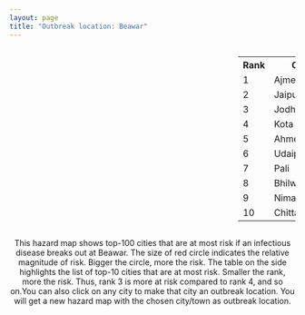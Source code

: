 ```yaml
---
layout: page
title: "Outbreak location: Beawar"
---
```

<div style="width: 100%; overflow: auto;">
<div style="width: 75%; float: left;">
<div id="mapid">
<script src="https://buda-magenta.github.io/hazard_map/load_map.js"></script>

<script>
var marker_outbreak = L.marker([26.099214, 74.312704],{"autoPan": true}).addTo(map); marker_outbreak.bindTooltip("Beawar").openTooltip();

var circle_1 = L.circle([26.469100, 74.639000], {"pane": "markerPane", "color": "red", "fill": true, "fillOpacity": 0.2, "fillRule": "evenodd", "lineCap": "round", "lineJoin": "round", "opacity": 1.0, "radius": 158172, "stroke": true, "weight": 3}).addTo(map);
circle_1.bindTooltip("Ajmer<br>rank: 1<br>hazard index: 0.158173")
circle_1.bindPopup('<a href="https://buda-magenta.github.io/hazard_map/Ajmer">Ajmer</a>')

var circle_2 = L.circle([26.915458, 75.818982], {"pane": "markerPane", "color": "red", "fill": true, "fillOpacity": 0.2, "fillRule": "evenodd", "lineCap": "round", "lineJoin": "round", "opacity": 1.0, "radius": 62904, "stroke": true, "weight": 3}).addTo(map);
circle_2.bindTooltip("Jaipur<br>rank: 2<br>hazard index: 0.062904")
circle_2.bindPopup('<a href="https://buda-magenta.github.io/hazard_map/Jaipur">Jaipur</a>')

var circle_3 = L.circle([26.296772, 73.035143], {"pane": "markerPane", "color": "red", "fill": true, "fillOpacity": 0.2, "fillRule": "evenodd", "lineCap": "round", "lineJoin": "round", "opacity": 1.0, "radius": 35924, "stroke": true, "weight": 3}).addTo(map);
circle_3.bindTooltip("Jodhpur<br>rank: 3<br>hazard index: 0.035925")
circle_3.bindPopup('<a href="https://buda-magenta.github.io/hazard_map/Jodhpur">Jodhpur</a>')

var circle_4 = L.circle([25.196826, 76.000893], {"pane": "markerPane", "color": "red", "fill": true, "fillOpacity": 0.2, "fillRule": "evenodd", "lineCap": "round", "lineJoin": "round", "opacity": 1.0, "radius": 17935, "stroke": true, "weight": 3}).addTo(map);
circle_4.bindTooltip("Kota<br>rank: 4<br>hazard index: 0.017936")
circle_4.bindPopup('<a href="https://buda-magenta.github.io/hazard_map/Kota">Kota</a>')

var circle_5 = L.circle([23.021624, 72.579707], {"pane": "markerPane", "color": "red", "fill": true, "fillOpacity": 0.2, "fillRule": "evenodd", "lineCap": "round", "lineJoin": "round", "opacity": 1.0, "radius": 15351, "stroke": true, "weight": 3}).addTo(map);
circle_5.bindTooltip("Ahmedabad<br>rank: 5<br>hazard index: 0.015352")
circle_5.bindPopup('<a href="https://buda-magenta.github.io/hazard_map/Ahmedabad">Ahmedabad</a>')

var circle_6 = L.circle([24.578721, 73.686257], {"pane": "markerPane", "color": "red", "fill": true, "fillOpacity": 0.2, "fillRule": "evenodd", "lineCap": "round", "lineJoin": "round", "opacity": 1.0, "radius": 8091, "stroke": true, "weight": 3}).addTo(map);
circle_6.bindTooltip("Udaipur<br>rank: 6<br>hazard index: 0.008091")
circle_6.bindPopup('<a href="https://buda-magenta.github.io/hazard_map/Udaipur">Udaipur</a>')

var circle_7 = L.circle([25.604091, 73.415609], {"pane": "markerPane", "color": "red", "fill": true, "fillOpacity": 0.2, "fillRule": "evenodd", "lineCap": "round", "lineJoin": "round", "opacity": 1.0, "radius": 7990, "stroke": true, "weight": 3}).addTo(map);
circle_7.bindTooltip("Pali<br>rank: 7<br>hazard index: 0.007990")
circle_7.bindPopup('<a href="https://buda-magenta.github.io/hazard_map/Pali">Pali</a>')

var circle_8 = L.circle([25.488773, 74.699613], {"pane": "markerPane", "color": "red", "fill": true, "fillOpacity": 0.2, "fillRule": "evenodd", "lineCap": "round", "lineJoin": "round", "opacity": 1.0, "radius": 6873, "stroke": true, "weight": 3}).addTo(map);
circle_8.bindTooltip("Bhilwara<br>rank: 8<br>hazard index: 0.006874")
circle_8.bindPopup('<a href="https://buda-magenta.github.io/hazard_map/Bhilwara">Bhilwara</a>')

var circle_9 = L.circle([24.462465, 74.850114], {"pane": "markerPane", "color": "red", "fill": true, "fillOpacity": 0.2, "fillRule": "evenodd", "lineCap": "round", "lineJoin": "round", "opacity": 1.0, "radius": 5704, "stroke": true, "weight": 3}).addTo(map);
circle_9.bindTooltip("Nimach<br>rank: 9<br>hazard index: 0.005704")
circle_9.bindPopup('<a href="https://buda-magenta.github.io/hazard_map/Nimach">Nimach</a>')

var circle_10 = L.circle([24.500000, 74.500000], {"pane": "markerPane", "color": "red", "fill": true, "fillOpacity": 0.2, "fillRule": "evenodd", "lineCap": "round", "lineJoin": "round", "opacity": 1.0, "radius": 5316, "stroke": true, "weight": 3}).addTo(map);
circle_10.bindTooltip("Chittaurgarh<br>rank: 10<br>hazard index: 0.005317")
circle_10.bindPopup('<a href="https://buda-magenta.github.io/hazard_map/Chittaurgarh">Chittaurgarh</a>')

var circle_11 = L.circle([28.651718, 77.221939], {"pane": "markerPane", "color": "red", "fill": true, "fillOpacity": 0.2, "fillRule": "evenodd", "lineCap": "round", "lineJoin": "round", "opacity": 1.0, "radius": 4517, "stroke": true, "weight": 3}).addTo(map);
circle_11.bindTooltip("Delhi<br>rank: 11<br>hazard index: 0.004517")
circle_11.bindPopup('<a href="https://buda-magenta.github.io/hazard_map/Delhi">Delhi</a>')

var circle_12 = L.circle([27.662826, 75.027926], {"pane": "markerPane", "color": "red", "fill": true, "fillOpacity": 0.2, "fillRule": "evenodd", "lineCap": "round", "lineJoin": "round", "opacity": 1.0, "radius": 4443, "stroke": true, "weight": 3}).addTo(map);
circle_12.bindTooltip("Sikar<br>rank: 12<br>hazard index: 0.004443")
circle_12.bindPopup('<a href="https://buda-magenta.github.io/hazard_map/Sikar">Sikar</a>')

var circle_13 = L.circle([23.071874, 70.131715], {"pane": "markerPane", "color": "red", "fill": true, "fillOpacity": 0.2, "fillRule": "evenodd", "lineCap": "round", "lineJoin": "round", "opacity": 1.0, "radius": 4349, "stroke": true, "weight": 3}).addTo(map);
circle_13.bindTooltip("Gandhidham<br>rank: 13<br>hazard index: 0.004349")
circle_13.bindPopup('<a href="https://buda-magenta.github.io/hazard_map/Gandhidham">Gandhidham</a>')

var circle_14 = L.circle([28.015929, 73.317137], {"pane": "markerPane", "color": "red", "fill": true, "fillOpacity": 0.2, "fillRule": "evenodd", "lineCap": "round", "lineJoin": "round", "opacity": 1.0, "radius": 3147, "stroke": true, "weight": 3}).addTo(map);
circle_14.bindTooltip("Bikaner<br>rank: 14<br>hazard index: 0.003148")
circle_14.bindPopup('<a href="https://buda-magenta.github.io/hazard_map/Bikaner">Bikaner</a>')

var circle_15 = L.circle([26.588559, 74.861097], {"pane": "markerPane", "color": "red", "fill": true, "fillOpacity": 0.2, "fillRule": "evenodd", "lineCap": "round", "lineJoin": "round", "opacity": 1.0, "radius": 3108, "stroke": true, "weight": 3}).addTo(map);
circle_15.bindTooltip("Kishangarh<br>rank: 15<br>hazard index: 0.003109")
circle_15.bindPopup('<a href="https://buda-magenta.github.io/hazard_map/Kishangarh">Kishangarh</a>')

var circle_16 = L.circle([26.122147, 75.663754], {"pane": "markerPane", "color": "red", "fill": true, "fillOpacity": 0.2, "fillRule": "evenodd", "lineCap": "round", "lineJoin": "round", "opacity": 1.0, "radius": 2961, "stroke": true, "weight": 3}).addTo(map);
circle_16.bindTooltip("Tonk<br>rank: 16<br>hazard index: 0.002962")
circle_16.bindPopup('<a href="https://buda-magenta.github.io/hazard_map/Tonk">Tonk</a>')

var circle_17 = L.circle([27.701115, 74.464936], {"pane": "markerPane", "color": "red", "fill": true, "fillOpacity": 0.2, "fillRule": "evenodd", "lineCap": "round", "lineJoin": "round", "opacity": 1.0, "radius": 2890, "stroke": true, "weight": 3}).addTo(map);
circle_17.bindTooltip("Sujangarh<br>rank: 17<br>hazard index: 0.002890")
circle_17.bindPopup('<a href="https://buda-magenta.github.io/hazard_map/Sujangarh">Sujangarh</a>')

var circle_18 = L.circle([24.170979, 72.436638], {"pane": "markerPane", "color": "red", "fill": true, "fillOpacity": 0.2, "fillRule": "evenodd", "lineCap": "round", "lineJoin": "round", "opacity": 1.0, "radius": 2729, "stroke": true, "weight": 3}).addTo(map);
circle_18.bindTooltip("Palanpur<br>rank: 18<br>hazard index: 0.002729")
circle_18.bindPopup('<a href="https://buda-magenta.github.io/hazard_map/Palanpur">Palanpur</a>')

var circle_19 = L.circle([23.247245, 69.668339], {"pane": "markerPane", "color": "red", "fill": true, "fillOpacity": 0.2, "fillRule": "evenodd", "lineCap": "round", "lineJoin": "round", "opacity": 1.0, "radius": 2572, "stroke": true, "weight": 3}).addTo(map);
circle_19.bindTooltip("Bhuj<br>rank: 19<br>hazard index: 0.002573")
circle_19.bindPopup('<a href="https://buda-magenta.github.io/hazard_map/Bhuj">Bhuj</a>')

var circle_20 = L.circle([25.500000, 75.833333], {"pane": "markerPane", "color": "red", "fill": true, "fillOpacity": 0.2, "fillRule": "evenodd", "lineCap": "round", "lineJoin": "round", "opacity": 1.0, "radius": 2418, "stroke": true, "weight": 3}).addTo(map);
circle_20.bindTooltip("Bundi<br>rank: 20<br>hazard index: 0.002419")
circle_20.bindPopup('<a href="https://buda-magenta.github.io/hazard_map/Bundi">Bundi</a>')

var circle_21 = L.circle([22.720362, 75.868200], {"pane": "markerPane", "color": "red", "fill": true, "fillOpacity": 0.2, "fillRule": "evenodd", "lineCap": "round", "lineJoin": "round", "opacity": 1.0, "radius": 2286, "stroke": true, "weight": 3}).addTo(map);
circle_21.bindTooltip("Indore<br>rank: 21<br>hazard index: 0.002286")
circle_21.bindPopup('<a href="https://buda-magenta.github.io/hazard_map/Indore">Indore</a>')

var circle_22 = L.circle([27.060786, 74.176675], {"pane": "markerPane", "color": "red", "fill": true, "fillOpacity": 0.2, "fillRule": "evenodd", "lineCap": "round", "lineJoin": "round", "opacity": 1.0, "radius": 2176, "stroke": true, "weight": 3}).addTo(map);
circle_22.bindTooltip("Nagaur<br>rank: 22<br>hazard index: 0.002177")
circle_22.bindPopup('<a href="https://buda-magenta.github.io/hazard_map/Nagaur">Nagaur</a>')

var circle_23 = L.circle([22.305199, 70.802833], {"pane": "markerPane", "color": "red", "fill": true, "fillOpacity": 0.2, "fillRule": "evenodd", "lineCap": "round", "lineJoin": "round", "opacity": 1.0, "radius": 1955, "stroke": true, "weight": 3}).addTo(map);
circle_23.bindTooltip("Rajkot<br>rank: 23<br>hazard index: 0.001956")
circle_23.bindPopup('<a href="https://buda-magenta.github.io/hazard_map/Rajkot">Rajkot</a>')

var circle_24 = L.circle([24.268349, 72.204387], {"pane": "markerPane", "color": "red", "fill": true, "fillOpacity": 0.2, "fillRule": "evenodd", "lineCap": "round", "lineJoin": "round", "opacity": 1.0, "radius": 1926, "stroke": true, "weight": 3}).addTo(map);
circle_24.bindTooltip("Deesa<br>rank: 24<br>hazard index: 0.001926")
circle_24.bindPopup('<a href="https://buda-magenta.github.io/hazard_map/Deesa">Deesa</a>')

var circle_25 = L.circle([26.229141, 76.304533], {"pane": "markerPane", "color": "red", "fill": true, "fillOpacity": 0.2, "fillRule": "evenodd", "lineCap": "round", "lineJoin": "round", "opacity": 1.0, "radius": 1882, "stroke": true, "weight": 3}).addTo(map);
circle_25.bindTooltip("Sawai Madhopur<br>rank: 25<br>hazard index: 0.001882")
circle_25.bindPopup('<a href="https://buda-magenta.github.io/hazard_map/Sawai_Madhopur">Sawai Madhopur</a>')

var circle_26 = L.circle([27.175255, 78.009816], {"pane": "markerPane", "color": "red", "fill": true, "fillOpacity": 0.2, "fillRule": "evenodd", "lineCap": "round", "lineJoin": "round", "opacity": 1.0, "radius": 1388, "stroke": true, "weight": 3}).addTo(map);
circle_26.bindTooltip("Agra<br>rank: 26<br>hazard index: 0.001388")
circle_26.bindPopup('<a href="https://buda-magenta.github.io/hazard_map/Agra">Agra</a>')

var circle_27 = L.circle([19.075990, 72.877393], {"pane": "markerPane", "color": "red", "fill": true, "fillOpacity": 0.2, "fillRule": "evenodd", "lineCap": "round", "lineJoin": "round", "opacity": 1.0, "radius": 947, "stroke": true, "weight": 3}).addTo(map);
circle_27.bindTooltip("Mumbai<br>rank: 27<br>hazard index: 0.000947")
circle_27.bindPopup('<a href="https://buda-magenta.github.io/hazard_map/Mumbai">Mumbai</a>')

var circle_28 = L.circle([27.639077, 76.614452], {"pane": "markerPane", "color": "red", "fill": true, "fillOpacity": 0.2, "fillRule": "evenodd", "lineCap": "round", "lineJoin": "round", "opacity": 1.0, "radius": 941, "stroke": true, "weight": 3}).addTo(map);
circle_28.bindTooltip("Alwar<br>rank: 28<br>hazard index: 0.000941")
circle_28.bindPopup('<a href="https://buda-magenta.github.io/hazard_map/Alwar">Alwar</a>')

var circle_29 = L.circle([23.666667, 72.500000], {"pane": "markerPane", "color": "red", "fill": true, "fillOpacity": 0.2, "fillRule": "evenodd", "lineCap": "round", "lineJoin": "round", "opacity": 1.0, "radius": 750, "stroke": true, "weight": 3}).addTo(map);
circle_29.bindTooltip("Mahesana<br>rank: 29<br>hazard index: 0.000750")
circle_29.bindPopup('<a href="https://buda-magenta.github.io/hazard_map/Mahesana">Mahesana</a>')

var circle_30 = L.circle([24.265131, 75.387182], {"pane": "markerPane", "color": "red", "fill": true, "fillOpacity": 0.2, "fillRule": "evenodd", "lineCap": "round", "lineJoin": "round", "opacity": 1.0, "radius": 647, "stroke": true, "weight": 3}).addTo(map);
circle_30.bindTooltip("Mandsaur<br>rank: 30<br>hazard index: 0.000647")
circle_30.bindPopup('<a href="https://buda-magenta.github.io/hazard_map/Mandsaur">Mandsaur</a>')

var circle_31 = L.circle([22.541418, 88.357691], {"pane": "markerPane", "color": "red", "fill": true, "fillOpacity": 0.2, "fillRule": "evenodd", "lineCap": "round", "lineJoin": "round", "opacity": 1.0, "radius": 619, "stroke": true, "weight": 3}).addTo(map);
circle_31.bindTooltip("Kolkata<br>rank: 31<br>hazard index: 0.000619")
circle_31.bindPopup('<a href="https://buda-magenta.github.io/hazard_map/Kolkata">Kolkata</a>')

var circle_32 = L.circle([23.160894, 79.949770], {"pane": "markerPane", "color": "red", "fill": true, "fillOpacity": 0.2, "fillRule": "evenodd", "lineCap": "round", "lineJoin": "round", "opacity": 1.0, "radius": 611, "stroke": true, "weight": 3}).addTo(map);
circle_32.bindTooltip("Jabalpur<br>rank: 32<br>hazard index: 0.000611")
circle_32.bindPopup('<a href="https://buda-magenta.github.io/hazard_map/Jabalpur">Jabalpur</a>')

var circle_33 = L.circle([22.297314, 73.194257], {"pane": "markerPane", "color": "red", "fill": true, "fillOpacity": 0.2, "fillRule": "evenodd", "lineCap": "round", "lineJoin": "round", "opacity": 1.0, "radius": 610, "stroke": true, "weight": 3}).addTo(map);
circle_33.bindTooltip("Vadodara<br>rank: 33<br>hazard index: 0.000611")
circle_33.bindPopup('<a href="https://buda-magenta.github.io/hazard_map/Vadodara">Vadodara</a>')

var circle_34 = L.circle([21.170200, 72.831100], {"pane": "markerPane", "color": "red", "fill": true, "fillOpacity": 0.2, "fillRule": "evenodd", "lineCap": "round", "lineJoin": "round", "opacity": 1.0, "radius": 535, "stroke": true, "weight": 3}).addTo(map);
circle_34.bindTooltip("Surat<br>rank: 34<br>hazard index: 0.000536")
circle_34.bindPopup('<a href="https://buda-magenta.github.io/hazard_map/Surat">Surat</a>')

var circle_35 = L.circle([24.917151, 76.696403], {"pane": "markerPane", "color": "red", "fill": true, "fillOpacity": 0.2, "fillRule": "evenodd", "lineCap": "round", "lineJoin": "round", "opacity": 1.0, "radius": 518, "stroke": true, "weight": 3}).addTo(map);
circle_35.bindTooltip("Baran<br>rank: 35<br>hazard index: 0.000518")
circle_35.bindPopup('<a href="https://buda-magenta.github.io/hazard_map/Baran">Baran</a>')

var circle_36 = L.circle([22.473242, 70.055210], {"pane": "markerPane", "color": "red", "fill": true, "fillOpacity": 0.2, "fillRule": "evenodd", "lineCap": "round", "lineJoin": "round", "opacity": 1.0, "radius": 472, "stroke": true, "weight": 3}).addTo(map);
circle_36.bindTooltip("Jamnagar<br>rank: 36<br>hazard index: 0.000472")
circle_36.bindPopup('<a href="https://buda-magenta.github.io/hazard_map/Jamnagar">Jamnagar</a>')

var circle_37 = L.circle([26.460914, 80.321759], {"pane": "markerPane", "color": "red", "fill": true, "fillOpacity": 0.2, "fillRule": "evenodd", "lineCap": "round", "lineJoin": "round", "opacity": 1.0, "radius": 438, "stroke": true, "weight": 3}).addTo(map);
circle_37.bindTooltip("Kanpur<br>rank: 37<br>hazard index: 0.000439")
circle_37.bindPopup('<a href="https://buda-magenta.github.io/hazard_map/Kanpur">Kanpur</a>')

var circle_38 = L.circle([30.909016, 75.851601], {"pane": "markerPane", "color": "red", "fill": true, "fillOpacity": 0.2, "fillRule": "evenodd", "lineCap": "round", "lineJoin": "round", "opacity": 1.0, "radius": 425, "stroke": true, "weight": 3}).addTo(map);
circle_38.bindTooltip("Ludhiana<br>rank: 38<br>hazard index: 0.000426")
circle_38.bindPopup('<a href="https://buda-magenta.github.io/hazard_map/Ludhiana">Ludhiana</a>')

var circle_39 = L.circle([24.935635, 82.647701], {"pane": "markerPane", "color": "red", "fill": true, "fillOpacity": 0.2, "fillRule": "evenodd", "lineCap": "round", "lineJoin": "round", "opacity": 1.0, "radius": 420, "stroke": true, "weight": 3}).addTo(map);
circle_39.bindTooltip("Mirzapur<br>rank: 39<br>hazard index: 0.000420")
circle_39.bindPopup('<a href="https://buda-magenta.github.io/hazard_map/Mirzapur">Mirzapur</a>')

var circle_40 = L.circle([17.388786, 78.461065], {"pane": "markerPane", "color": "red", "fill": true, "fillOpacity": 0.2, "fillRule": "evenodd", "lineCap": "round", "lineJoin": "round", "opacity": 1.0, "radius": 408, "stroke": true, "weight": 3}).addTo(map);
circle_40.bindTooltip("Hyderabad<br>rank: 40<br>hazard index: 0.000409")
circle_40.bindPopup('<a href="https://buda-magenta.github.io/hazard_map/Hyderabad">Hyderabad</a>')

var circle_41 = L.circle([12.979120, 77.591300], {"pane": "markerPane", "color": "red", "fill": true, "fillOpacity": 0.2, "fillRule": "evenodd", "lineCap": "round", "lineJoin": "round", "opacity": 1.0, "radius": 398, "stroke": true, "weight": 3}).addTo(map);
circle_41.bindTooltip("Bangalore<br>rank: 41<br>hazard index: 0.000399")
circle_41.bindPopup('<a href="https://buda-magenta.github.io/hazard_map/Bangalore">Bangalore</a>')

var circle_42 = L.circle([29.168807, 75.746110], {"pane": "markerPane", "color": "red", "fill": true, "fillOpacity": 0.2, "fillRule": "evenodd", "lineCap": "round", "lineJoin": "round", "opacity": 1.0, "radius": 333, "stroke": true, "weight": 3}).addTo(map);
circle_42.bindTooltip("Hisar<br>rank: 42<br>hazard index: 0.000334")
circle_42.bindPopup('<a href="https://buda-magenta.github.io/hazard_map/Hisar">Hisar</a>')

var circle_43 = L.circle([27.633333, 77.583333], {"pane": "markerPane", "color": "red", "fill": true, "fillOpacity": 0.2, "fillRule": "evenodd", "lineCap": "round", "lineJoin": "round", "opacity": 1.0, "radius": 328, "stroke": true, "weight": 3}).addTo(map);
circle_43.bindTooltip("Mathura<br>rank: 43<br>hazard index: 0.000329")
circle_43.bindPopup('<a href="https://buda-magenta.github.io/hazard_map/Mathura">Mathura</a>')

var circle_44 = L.circle([28.195647, 76.616518], {"pane": "markerPane", "color": "red", "fill": true, "fillOpacity": 0.2, "fillRule": "evenodd", "lineCap": "round", "lineJoin": "round", "opacity": 1.0, "radius": 321, "stroke": true, "weight": 3}).addTo(map);
circle_44.bindTooltip("Rewari<br>rank: 44<br>hazard index: 0.000321")
circle_44.bindPopup('<a href="https://buda-magenta.github.io/hazard_map/Rewari">Rewari</a>')

var circle_45 = L.circle([28.428262, 77.002700], {"pane": "markerPane", "color": "red", "fill": true, "fillOpacity": 0.2, "fillRule": "evenodd", "lineCap": "round", "lineJoin": "round", "opacity": 1.0, "radius": 320, "stroke": true, "weight": 3}).addTo(map);
circle_45.bindTooltip("Gurgaon<br>rank: 45<br>hazard index: 0.000320")
circle_45.bindPopup('<a href="https://buda-magenta.github.io/hazard_map/Gurgaon">Gurgaon</a>')

var circle_46 = L.circle([23.480592, 74.917790], {"pane": "markerPane", "color": "red", "fill": true, "fillOpacity": 0.2, "fillRule": "evenodd", "lineCap": "round", "lineJoin": "round", "opacity": 1.0, "radius": 312, "stroke": true, "weight": 3}).addTo(map);
circle_46.bindTooltip("Ratlam<br>rank: 46<br>hazard index: 0.000313")
circle_46.bindPopup('<a href="https://buda-magenta.github.io/hazard_map/Ratlam">Ratlam</a>')

var circle_47 = L.circle([28.206144, 74.691907], {"pane": "markerPane", "color": "red", "fill": true, "fillOpacity": 0.2, "fillRule": "evenodd", "lineCap": "round", "lineJoin": "round", "opacity": 1.0, "radius": 295, "stroke": true, "weight": 3}).addTo(map);
circle_47.bindTooltip("Churu<br>rank: 47<br>hazard index: 0.000295")
circle_47.bindPopup('<a href="https://buda-magenta.github.io/hazard_map/Churu">Churu</a>')

var circle_48 = L.circle([23.258486, 77.401989], {"pane": "markerPane", "color": "red", "fill": true, "fillOpacity": 0.2, "fillRule": "evenodd", "lineCap": "round", "lineJoin": "round", "opacity": 1.0, "radius": 294, "stroke": true, "weight": 3}).addTo(map);
circle_48.bindTooltip("Bhopal<br>rank: 48<br>hazard index: 0.000294")
circle_48.bindPopup('<a href="https://buda-magenta.github.io/hazard_map/Bhopal">Bhopal</a>')

var circle_49 = L.circle([28.079690, 75.541768], {"pane": "markerPane", "color": "red", "fill": true, "fillOpacity": 0.2, "fillRule": "evenodd", "lineCap": "round", "lineJoin": "round", "opacity": 1.0, "radius": 284, "stroke": true, "weight": 3}).addTo(map);
circle_49.bindTooltip("Jhunjhunun<br>rank: 49<br>hazard index: 0.000285")
circle_49.bindPopup('<a href="https://buda-magenta.github.io/hazard_map/Jhunjhunun">Jhunjhunun</a>')

var circle_50 = L.circle([22.750000, 71.666667], {"pane": "markerPane", "color": "red", "fill": true, "fillOpacity": 0.2, "fillRule": "evenodd", "lineCap": "round", "lineJoin": "round", "opacity": 1.0, "radius": 270, "stroke": true, "weight": 3}).addTo(map);
circle_50.bindTooltip("Surendranagar<br>rank: 50<br>hazard index: 0.000270")
circle_50.bindPopup('<a href="https://buda-magenta.github.io/hazard_map/Surendranagar">Surendranagar</a>')

var circle_51 = L.circle([30.179115, 75.047102], {"pane": "markerPane", "color": "red", "fill": true, "fillOpacity": 0.2, "fillRule": "evenodd", "lineCap": "round", "lineJoin": "round", "opacity": 1.0, "radius": 257, "stroke": true, "weight": 3}).addTo(map);
circle_51.bindTooltip("Bathinda<br>rank: 51<br>hazard index: 0.000258")
circle_51.bindPopup('<a href="https://buda-magenta.github.io/hazard_map/Bathinda">Bathinda</a>')

var circle_52 = L.circle([23.809612, 78.759114], {"pane": "markerPane", "color": "red", "fill": true, "fillOpacity": 0.2, "fillRule": "evenodd", "lineCap": "round", "lineJoin": "round", "opacity": 1.0, "radius": 243, "stroke": true, "weight": 3}).addTo(map);
circle_52.bindTooltip("Sagar<br>rank: 52<br>hazard index: 0.000243")
circle_52.bindPopup('<a href="https://buda-magenta.github.io/hazard_map/Sagar">Sagar</a>')

var circle_53 = L.circle([25.438130, 81.833800], {"pane": "markerPane", "color": "red", "fill": true, "fillOpacity": 0.2, "fillRule": "evenodd", "lineCap": "round", "lineJoin": "round", "opacity": 1.0, "radius": 238, "stroke": true, "weight": 3}).addTo(map);
circle_53.bindTooltip("Allahabad<br>rank: 53<br>hazard index: 0.000239")
circle_53.bindPopup('<a href="https://buda-magenta.github.io/hazard_map/Allahabad">Allahabad</a>')

var circle_54 = L.circle([31.292011, 75.568058], {"pane": "markerPane", "color": "red", "fill": true, "fillOpacity": 0.2, "fillRule": "evenodd", "lineCap": "round", "lineJoin": "round", "opacity": 1.0, "radius": 230, "stroke": true, "weight": 3}).addTo(map);
circle_54.bindTooltip("Jalandhar<br>rank: 54<br>hazard index: 0.000230")
circle_54.bindPopup('<a href="https://buda-magenta.github.io/hazard_map/Jalandhar">Jalandhar</a>')

var circle_55 = L.circle([13.083694, 80.270186], {"pane": "markerPane", "color": "red", "fill": true, "fillOpacity": 0.2, "fillRule": "evenodd", "lineCap": "round", "lineJoin": "round", "opacity": 1.0, "radius": 223, "stroke": true, "weight": 3}).addTo(map);
circle_55.bindTooltip("Chennai<br>rank: 55<br>hazard index: 0.000224")
circle_55.bindPopup('<a href="https://buda-magenta.github.io/hazard_map/Chennai">Chennai</a>')

var circle_56 = L.circle([21.149813, 79.082056], {"pane": "markerPane", "color": "red", "fill": true, "fillOpacity": 0.2, "fillRule": "evenodd", "lineCap": "round", "lineJoin": "round", "opacity": 1.0, "radius": 220, "stroke": true, "weight": 3}).addTo(map);
circle_56.bindTooltip("Nagpur<br>rank: 56<br>hazard index: 0.000220")
circle_56.bindPopup('<a href="https://buda-magenta.github.io/hazard_map/Nagpur">Nagpur</a>')

var circle_57 = L.circle([27.265212, 77.369126], {"pane": "markerPane", "color": "red", "fill": true, "fillOpacity": 0.2, "fillRule": "evenodd", "lineCap": "round", "lineJoin": "round", "opacity": 1.0, "radius": 211, "stroke": true, "weight": 3}).addTo(map);
circle_57.bindTooltip("Bharatpur<br>rank: 57<br>hazard index: 0.000211")
circle_57.bindPopup('<a href="https://buda-magenta.github.io/hazard_map/Bharatpur">Bharatpur</a>')

var circle_58 = L.circle([31.634308, 74.873679], {"pane": "markerPane", "color": "red", "fill": true, "fillOpacity": 0.2, "fillRule": "evenodd", "lineCap": "round", "lineJoin": "round", "opacity": 1.0, "radius": 205, "stroke": true, "weight": 3}).addTo(map);
circle_58.bindTooltip("Amritsar<br>rank: 58<br>hazard index: 0.000206")
circle_58.bindPopup('<a href="https://buda-magenta.github.io/hazard_map/Amritsar">Amritsar</a>')

var circle_59 = L.circle([24.500000, 77.500000], {"pane": "markerPane", "color": "red", "fill": true, "fillOpacity": 0.2, "fillRule": "evenodd", "lineCap": "round", "lineJoin": "round", "opacity": 1.0, "radius": 197, "stroke": true, "weight": 3}).addTo(map);
circle_59.bindTooltip("Guna<br>rank: 59<br>hazard index: 0.000198")
circle_59.bindPopup('<a href="https://buda-magenta.github.io/hazard_map/Guna">Guna</a>')

var circle_60 = L.circle([23.833962, 80.392456], {"pane": "markerPane", "color": "red", "fill": true, "fillOpacity": 0.2, "fillRule": "evenodd", "lineCap": "round", "lineJoin": "round", "opacity": 1.0, "radius": 197, "stroke": true, "weight": 3}).addTo(map);
circle_60.bindTooltip("Murwara<br>rank: 60<br>hazard index: 0.000198")
circle_60.bindPopup('<a href="https://buda-magenta.github.io/hazard_map/Murwara">Murwara</a>')

var circle_61 = L.circle([30.733442, 76.779714], {"pane": "markerPane", "color": "red", "fill": true, "fillOpacity": 0.2, "fillRule": "evenodd", "lineCap": "round", "lineJoin": "round", "opacity": 1.0, "radius": 174, "stroke": true, "weight": 3}).addTo(map);
circle_61.bindTooltip("Chandigarh<br>rank: 61<br>hazard index: 0.000175")
circle_61.bindPopup('<a href="https://buda-magenta.github.io/hazard_map/Chandigarh">Chandigarh</a>')

var circle_62 = L.circle([26.838100, 80.934600], {"pane": "markerPane", "color": "red", "fill": true, "fillOpacity": 0.2, "fillRule": "evenodd", "lineCap": "round", "lineJoin": "round", "opacity": 1.0, "radius": 169, "stroke": true, "weight": 3}).addTo(map);
circle_62.bindTooltip("Lucknow<br>rank: 62<br>hazard index: 0.000169")
circle_62.bindPopup('<a href="https://buda-magenta.github.io/hazard_map/Lucknow">Lucknow</a>')

var circle_63 = L.circle([21.771884, 72.141645], {"pane": "markerPane", "color": "red", "fill": true, "fillOpacity": 0.2, "fillRule": "evenodd", "lineCap": "round", "lineJoin": "round", "opacity": 1.0, "radius": 163, "stroke": true, "weight": 3}).addTo(map);
circle_63.bindTooltip("Bhavnagar<br>rank: 63<br>hazard index: 0.000163")
circle_63.bindPopup('<a href="https://buda-magenta.github.io/hazard_map/Bhavnagar">Bhavnagar</a>')

var circle_64 = L.circle([23.223288, 72.649227], {"pane": "markerPane", "color": "red", "fill": true, "fillOpacity": 0.2, "fillRule": "evenodd", "lineCap": "round", "lineJoin": "round", "opacity": 1.0, "radius": 161, "stroke": true, "weight": 3}).addTo(map);
circle_64.bindTooltip("Gandhinagar<br>rank: 64<br>hazard index: 0.000161")
circle_64.bindPopup('<a href="https://buda-magenta.github.io/hazard_map/Gandhinagar">Gandhinagar</a>')

var circle_65 = L.circle([23.795281, 86.430964], {"pane": "markerPane", "color": "red", "fill": true, "fillOpacity": 0.2, "fillRule": "evenodd", "lineCap": "round", "lineJoin": "round", "opacity": 1.0, "radius": 159, "stroke": true, "weight": 3}).addTo(map);
circle_65.bindTooltip("Dhanbad<br>rank: 65<br>hazard index: 0.000160")
circle_65.bindPopup('<a href="https://buda-magenta.github.io/hazard_map/Dhanbad">Dhanbad</a>')

var circle_66 = L.circle([21.237947, 81.633683], {"pane": "markerPane", "color": "red", "fill": true, "fillOpacity": 0.2, "fillRule": "evenodd", "lineCap": "round", "lineJoin": "round", "opacity": 1.0, "radius": 148, "stroke": true, "weight": 3}).addTo(map);
circle_66.bindTooltip("Raipur<br>rank: 66<br>hazard index: 0.000149")
circle_66.bindPopup('<a href="https://buda-magenta.github.io/hazard_map/Raipur">Raipur</a>')

var circle_67 = L.circle([18.521428, 73.854454], {"pane": "markerPane", "color": "red", "fill": true, "fillOpacity": 0.2, "fillRule": "evenodd", "lineCap": "round", "lineJoin": "round", "opacity": 1.0, "radius": 145, "stroke": true, "weight": 3}).addTo(map);
circle_67.bindTooltip("Pune<br>rank: 67<br>hazard index: 0.000145")
circle_67.bindPopup('<a href="https://buda-magenta.github.io/hazard_map/Pune">Pune</a>')

var circle_68 = L.circle([26.203725, 78.157363], {"pane": "markerPane", "color": "red", "fill": true, "fillOpacity": 0.2, "fillRule": "evenodd", "lineCap": "round", "lineJoin": "round", "opacity": 1.0, "radius": 142, "stroke": true, "weight": 3}).addTo(map);
circle_68.bindTooltip("Gwalior<br>rank: 68<br>hazard index: 0.000142")
circle_68.bindPopup('<a href="https://buda-magenta.github.io/hazard_map/Gwalior">Gwalior</a>')

var circle_69 = L.circle([25.609324, 85.123525], {"pane": "markerPane", "color": "red", "fill": true, "fillOpacity": 0.2, "fillRule": "evenodd", "lineCap": "round", "lineJoin": "round", "opacity": 1.0, "radius": 141, "stroke": true, "weight": 3}).addTo(map);
circle_69.bindTooltip("Patna<br>rank: 69<br>hazard index: 0.000141")
circle_69.bindPopup('<a href="https://buda-magenta.github.io/hazard_map/Patna">Patna</a>')

var circle_70 = L.circle([29.367200, 74.298364], {"pane": "markerPane", "color": "red", "fill": true, "fillOpacity": 0.2, "fillRule": "evenodd", "lineCap": "round", "lineJoin": "round", "opacity": 1.0, "radius": 140, "stroke": true, "weight": 3}).addTo(map);
circle_70.bindTooltip("Hanumangarh<br>rank: 70<br>hazard index: 0.000140")
circle_70.bindPopup('<a href="https://buda-magenta.github.io/hazard_map/Hanumangarh">Hanumangarh</a>')

var circle_71 = L.circle([23.774057, 71.683735], {"pane": "markerPane", "color": "red", "fill": true, "fillOpacity": 0.2, "fillRule": "evenodd", "lineCap": "round", "lineJoin": "round", "opacity": 1.0, "radius": 126, "stroke": true, "weight": 3}).addTo(map);
circle_71.bindTooltip("Patan<br>rank: 71<br>hazard index: 0.000127")
circle_71.bindPopup('<a href="https://buda-magenta.github.io/hazard_map/Patan">Patan</a>')

var circle_72 = L.circle([26.732501, 77.036312], {"pane": "markerPane", "color": "red", "fill": true, "fillOpacity": 0.2, "fillRule": "evenodd", "lineCap": "round", "lineJoin": "round", "opacity": 1.0, "radius": 125, "stroke": true, "weight": 3}).addTo(map);
circle_72.bindTooltip("Hindaun<br>rank: 72<br>hazard index: 0.000125")
circle_72.bindPopup('<a href="https://buda-magenta.github.io/hazard_map/Hindaun">Hindaun</a>')

var circle_73 = L.circle([26.166667, 77.500000], {"pane": "markerPane", "color": "red", "fill": true, "fillOpacity": 0.2, "fillRule": "evenodd", "lineCap": "round", "lineJoin": "round", "opacity": 1.0, "radius": 116, "stroke": true, "weight": 3}).addTo(map);
circle_73.bindTooltip("Morena<br>rank: 73<br>hazard index: 0.000116")
circle_73.bindPopup('<a href="https://buda-magenta.github.io/hazard_map/Morena">Morena</a>')

var circle_74 = L.circle([23.750000, 79.583333], {"pane": "markerPane", "color": "red", "fill": true, "fillOpacity": 0.2, "fillRule": "evenodd", "lineCap": "round", "lineJoin": "round", "opacity": 1.0, "radius": 111, "stroke": true, "weight": 3}).addTo(map);
circle_74.bindTooltip("Damoh<br>rank: 74<br>hazard index: 0.000111")
circle_74.bindPopup('<a href="https://buda-magenta.github.io/hazard_map/Damoh">Damoh</a>')

var circle_75 = L.circle([21.517410, 70.464275], {"pane": "markerPane", "color": "red", "fill": true, "fillOpacity": 0.2, "fillRule": "evenodd", "lineCap": "round", "lineJoin": "round", "opacity": 1.0, "radius": 103, "stroke": true, "weight": 3}).addTo(map);
circle_75.bindTooltip("Junagadh<br>rank: 75<br>hazard index: 0.000104")
circle_75.bindPopup('<a href="https://buda-magenta.github.io/hazard_map/Junagadh">Junagadh</a>')

var circle_76 = L.circle([22.610318, 73.461706], {"pane": "markerPane", "color": "red", "fill": true, "fillOpacity": 0.2, "fillRule": "evenodd", "lineCap": "round", "lineJoin": "round", "opacity": 1.0, "radius": 99, "stroke": true, "weight": 3}).addTo(map);
circle_76.bindTooltip("Kalol<br>rank: 76<br>hazard index: 0.000100")
circle_76.bindPopup('<a href="https://buda-magenta.github.io/hazard_map/Kalol">Kalol</a>')

var circle_77 = L.circle([22.689507, 72.871520], {"pane": "markerPane", "color": "red", "fill": true, "fillOpacity": 0.2, "fillRule": "evenodd", "lineCap": "round", "lineJoin": "round", "opacity": 1.0, "radius": 91, "stroke": true, "weight": 3}).addTo(map);
circle_77.bindTooltip("Nadiad<br>rank: 77<br>hazard index: 0.000091")
circle_77.bindPopup('<a href="https://buda-magenta.github.io/hazard_map/Nadiad">Nadiad</a>')

var circle_78 = L.circle([25.531031, 78.652689], {"pane": "markerPane", "color": "red", "fill": true, "fillOpacity": 0.2, "fillRule": "evenodd", "lineCap": "round", "lineJoin": "round", "opacity": 1.0, "radius": 86, "stroke": true, "weight": 3}).addTo(map);
circle_78.bindTooltip("Jhansi<br>rank: 78<br>hazard index: 0.000087")
circle_78.bindPopup('<a href="https://buda-magenta.github.io/hazard_map/Jhansi">Jhansi</a>')

var circle_79 = L.circle([26.180598, 91.753943], {"pane": "markerPane", "color": "red", "fill": true, "fillOpacity": 0.2, "fillRule": "evenodd", "lineCap": "round", "lineJoin": "round", "opacity": 1.0, "radius": 85, "stroke": true, "weight": 3}).addTo(map);
circle_79.bindTooltip("Guwahati<br>rank: 79<br>hazard index: 0.000086")
circle_79.bindPopup('<a href="https://buda-magenta.github.io/hazard_map/Guwahati">Guwahati</a>')

var circle_80 = L.circle([22.558499, 72.962563], {"pane": "markerPane", "color": "red", "fill": true, "fillOpacity": 0.2, "fillRule": "evenodd", "lineCap": "round", "lineJoin": "round", "opacity": 1.0, "radius": 83, "stroke": true, "weight": 3}).addTo(map);
circle_80.bindTooltip("Anand<br>rank: 80<br>hazard index: 0.000083")
circle_80.bindPopup('<a href="https://buda-magenta.github.io/hazard_map/Anand">Anand</a>')

var circle_81 = L.circle([23.174597, 75.785142], {"pane": "markerPane", "color": "red", "fill": true, "fillOpacity": 0.2, "fillRule": "evenodd", "lineCap": "round", "lineJoin": "round", "opacity": 1.0, "radius": 80, "stroke": true, "weight": 3}).addTo(map);
circle_81.bindTooltip("Ujjain<br>rank: 81<br>hazard index: 0.000080")
circle_81.bindPopup('<a href="https://buda-magenta.github.io/hazard_map/Ujjain">Ujjain</a>')

var circle_82 = L.circle([28.863842, 78.805778], {"pane": "markerPane", "color": "red", "fill": true, "fillOpacity": 0.2, "fillRule": "evenodd", "lineCap": "round", "lineJoin": "round", "opacity": 1.0, "radius": 79, "stroke": true, "weight": 3}).addTo(map);
circle_82.bindTooltip("Moradabad<br>rank: 82<br>hazard index: 0.000080")
circle_82.bindPopup('<a href="https://buda-magenta.github.io/hazard_map/Moradabad">Moradabad</a>')

var circle_83 = L.circle([23.535048, 87.338043], {"pane": "markerPane", "color": "red", "fill": true, "fillOpacity": 0.2, "fillRule": "evenodd", "lineCap": "round", "lineJoin": "round", "opacity": 1.0, "radius": 77, "stroke": true, "weight": 3}).addTo(map);
circle_83.bindTooltip("Durgapur<br>rank: 83<br>hazard index: 0.000078")
circle_83.bindPopup('<a href="https://buda-magenta.github.io/hazard_map/Durgapur">Durgapur</a>')

var circle_84 = L.circle([23.687130, 86.974659], {"pane": "markerPane", "color": "red", "fill": true, "fillOpacity": 0.2, "fillRule": "evenodd", "lineCap": "round", "lineJoin": "round", "opacity": 1.0, "radius": 77, "stroke": true, "weight": 3}).addTo(map);
circle_84.bindTooltip("Asansol<br>rank: 84<br>hazard index: 0.000078")
circle_84.bindPopup('<a href="https://buda-magenta.github.io/hazard_map/Asansol">Asansol</a>')

var circle_85 = L.circle([28.793170, 76.139128], {"pane": "markerPane", "color": "red", "fill": true, "fillOpacity": 0.2, "fillRule": "evenodd", "lineCap": "round", "lineJoin": "round", "opacity": 1.0, "radius": 77, "stroke": true, "weight": 3}).addTo(map);
circle_85.bindTooltip("Bhiwani<br>rank: 85<br>hazard index: 0.000077")
circle_85.bindPopup('<a href="https://buda-magenta.github.io/hazard_map/Bhiwani">Bhiwani</a>')

var circle_86 = L.circle([26.653396, 77.624206], {"pane": "markerPane", "color": "red", "fill": true, "fillOpacity": 0.2, "fillRule": "evenodd", "lineCap": "round", "lineJoin": "round", "opacity": 1.0, "radius": 76, "stroke": true, "weight": 3}).addTo(map);
circle_86.bindTooltip("Dhaulpur<br>rank: 86<br>hazard index: 0.000077")
circle_86.bindPopup('<a href="https://buda-magenta.github.io/hazard_map/Dhaulpur">Dhaulpur</a>')

var circle_87 = L.circle([32.718561, 74.858092], {"pane": "markerPane", "color": "red", "fill": true, "fillOpacity": 0.2, "fillRule": "evenodd", "lineCap": "round", "lineJoin": "round", "opacity": 1.0, "radius": 71, "stroke": true, "weight": 3}).addTo(map);
circle_87.bindTooltip("Jammu<br>rank: 87<br>hazard index: 0.000072")
circle_87.bindPopup('<a href="https://buda-magenta.github.io/hazard_map/Jammu">Jammu</a>')

var circle_88 = L.circle([23.587548, 75.675679], {"pane": "markerPane", "color": "red", "fill": true, "fillOpacity": 0.2, "fillRule": "evenodd", "lineCap": "round", "lineJoin": "round", "opacity": 1.0, "radius": 71, "stroke": true, "weight": 3}).addTo(map);
circle_88.bindTooltip("Nagda<br>rank: 88<br>hazard index: 0.000071")
circle_88.bindPopup('<a href="https://buda-magenta.github.io/hazard_map/Nagda">Nagda</a>')

var circle_89 = L.circle([22.801519, 86.202958], {"pane": "markerPane", "color": "red", "fill": true, "fillOpacity": 0.2, "fillRule": "evenodd", "lineCap": "round", "lineJoin": "round", "opacity": 1.0, "radius": 64, "stroke": true, "weight": 3}).addTo(map);
circle_89.bindTooltip("Jamshedpur<br>rank: 89<br>hazard index: 0.000065")
circle_89.bindPopup('<a href="https://buda-magenta.github.io/hazard_map/Jamshedpur">Jamshedpur</a>')

var circle_90 = L.circle([28.901090, 76.580194], {"pane": "markerPane", "color": "red", "fill": true, "fillOpacity": 0.2, "fillRule": "evenodd", "lineCap": "round", "lineJoin": "round", "opacity": 1.0, "radius": 60, "stroke": true, "weight": 3}).addTo(map);
circle_90.bindTooltip("Rohtak<br>rank: 90<br>hazard index: 0.000061")
circle_90.bindPopup('<a href="https://buda-magenta.github.io/hazard_map/Rohtak">Rohtak</a>')

var circle_91 = L.circle([29.680327, 76.989625], {"pane": "markerPane", "color": "red", "fill": true, "fillOpacity": 0.2, "fillRule": "evenodd", "lineCap": "round", "lineJoin": "round", "opacity": 1.0, "radius": 60, "stroke": true, "weight": 3}).addTo(map);
circle_91.bindTooltip("Karnal<br>rank: 91<br>hazard index: 0.000060")
circle_91.bindPopup('<a href="https://buda-magenta.github.io/hazard_map/Karnal">Karnal</a>')

var circle_92 = L.circle([28.402979, 77.310384], {"pane": "markerPane", "color": "red", "fill": true, "fillOpacity": 0.2, "fillRule": "evenodd", "lineCap": "round", "lineJoin": "round", "opacity": 1.0, "radius": 58, "stroke": true, "weight": 3}).addTo(map);
circle_92.bindTooltip("Faridabad<br>rank: 92<br>hazard index: 0.000059")
circle_92.bindPopup('<a href="https://buda-magenta.github.io/hazard_map/Faridabad">Faridabad</a>')

var circle_93 = L.circle([23.000000, 76.166667], {"pane": "markerPane", "color": "red", "fill": true, "fillOpacity": 0.2, "fillRule": "evenodd", "lineCap": "round", "lineJoin": "round", "opacity": 1.0, "radius": 58, "stroke": true, "weight": 3}).addTo(map);
circle_93.bindTooltip("Dewas<br>rank: 93<br>hazard index: 0.000058")
circle_93.bindPopup('<a href="https://buda-magenta.github.io/hazard_map/Dewas">Dewas</a>')

var circle_94 = L.circle([29.000653, 77.768229], {"pane": "markerPane", "color": "red", "fill": true, "fillOpacity": 0.2, "fillRule": "evenodd", "lineCap": "round", "lineJoin": "round", "opacity": 1.0, "radius": 57, "stroke": true, "weight": 3}).addTo(map);
circle_94.bindTooltip("Meerut<br>rank: 94<br>hazard index: 0.000058")
circle_94.bindPopup('<a href="https://buda-magenta.github.io/hazard_map/Meerut">Meerut</a>')

var circle_95 = L.circle([30.209087, 76.339872], {"pane": "markerPane", "color": "red", "fill": true, "fillOpacity": 0.2, "fillRule": "evenodd", "lineCap": "round", "lineJoin": "round", "opacity": 1.0, "radius": 57, "stroke": true, "weight": 3}).addTo(map);
circle_95.bindTooltip("Patiala<br>rank: 95<br>hazard index: 0.000057")
circle_95.bindPopup('<a href="https://buda-magenta.github.io/hazard_map/Patiala">Patiala</a>')

var circle_96 = L.circle([25.335649, 83.007629], {"pane": "markerPane", "color": "red", "fill": true, "fillOpacity": 0.2, "fillRule": "evenodd", "lineCap": "round", "lineJoin": "round", "opacity": 1.0, "radius": 54, "stroke": true, "weight": 3}).addTo(map);
circle_96.bindTooltip("Varanasi<br>rank: 96<br>hazard index: 0.000055")
circle_96.bindPopup('<a href="https://buda-magenta.github.io/hazard_map/Varanasi">Varanasi</a>')

var circle_97 = L.circle([20.905700, 70.378100], {"pane": "markerPane", "color": "red", "fill": true, "fillOpacity": 0.2, "fillRule": "evenodd", "lineCap": "round", "lineJoin": "round", "opacity": 1.0, "radius": 54, "stroke": true, "weight": 3}).addTo(map);
circle_97.bindTooltip("Veraval<br>rank: 97<br>hazard index: 0.000054")
circle_97.bindPopup('<a href="https://buda-magenta.github.io/hazard_map/Veraval">Veraval</a>')

var circle_98 = L.circle([21.818774, 75.606458], {"pane": "markerPane", "color": "red", "fill": true, "fillOpacity": 0.2, "fillRule": "evenodd", "lineCap": "round", "lineJoin": "round", "opacity": 1.0, "radius": 54, "stroke": true, "weight": 3}).addTo(map);
circle_98.bindTooltip("Khargone<br>rank: 98<br>hazard index: 0.000054")
circle_98.bindPopup('<a href="https://buda-magenta.github.io/hazard_map/Khargone">Khargone</a>')

var circle_99 = L.circle([19.194329, 72.970178], {"pane": "markerPane", "color": "red", "fill": true, "fillOpacity": 0.2, "fillRule": "evenodd", "lineCap": "round", "lineJoin": "round", "opacity": 1.0, "radius": 52, "stroke": true, "weight": 3}).addTo(map);
circle_99.bindTooltip("Thane<br>rank: 99<br>hazard index: 0.000053")
circle_99.bindPopup('<a href="https://buda-magenta.github.io/hazard_map/Thane">Thane</a>')

var circle_100 = L.circle([16.508759, 80.618510], {"pane": "markerPane", "color": "red", "fill": true, "fillOpacity": 0.2, "fillRule": "evenodd", "lineCap": "round", "lineJoin": "round", "opacity": 1.0, "radius": 50, "stroke": true, "weight": 3}).addTo(map);
circle_100.bindTooltip("Vijayawada<br>rank: 100<br>hazard index: 0.000050")
circle_100.bindPopup('<a href="https://buda-magenta.github.io/hazard_map/Vijayawada">Vijayawada</a>')
</script>
</div>
</div>


<div style="width: 20%; float: right;">
<table>
<tr>
<th>Rank</th>
<th>City</th>
</tr>

<tr>
<td>1</td>
<td>Ajmer</td>
</tr>

<tr>
<td>2</td>
<td>Jaipur</td>
</tr>

<tr>
<td>3</td>
<td>Jodhpur</td>
</tr>

<tr>
<td>4</td>
<td>Kota</td>
</tr>

<tr>
<td>5</td>
<td>Ahmedabad</td>
</tr>

<tr>
<td>6</td>
<td>Udaipur</td>
</tr>

<tr>
<td>7</td>
<td>Pali</td>
</tr>

<tr>
<td>8</td>
<td>Bhilwara</td>
</tr>

<tr>
<td>9</td>
<td>Nimach</td>
</tr>

<tr>
<td>10</td>
<td>Chittaurgarh</td>
</tr>

</table>
</div>
</div>


<p align="center">This hazard map shows top-100 cities that are at most risk if an infectious disease breaks out at Beawar. The size of red circle indicates the relative magnitude of risk. Bigger the circle, more the risk. The table on the side highlights the list of top-10 cities that are at most risk. Smaller the rank, more the risk. Thus, rank 3 is more at risk compared to rank 4, and so on.You can also click on any city to make that city an outbreak location. You will get a new hazard map with the chosen city/town as outbreak location.
</p>
